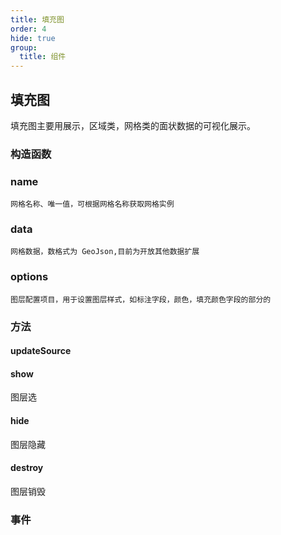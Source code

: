 ```yaml
---
title: 填充图
order: 4
hide: true
group:
  title: 组件
---
```


## 填充图

填充图主要用展示，区域类，网格类的面状数据的可视化展示。

### 构造函数

### name

    网格名称、唯一值，可根据网格名称获取网格实例

### data

    网格数据，数格式为 GeoJson,目前为开放其他数据扩展

### options

    图层配置项目，用于设置图层样式，如标注字段，颜色，填充颜色字段的部分的

### 方法

#### updateSource

#### show

图层选

#### hide

图层隐藏

#### destroy

图层销毁

### 事件
